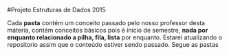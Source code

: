 #Projeto Estruturas de Dados 2015

Cada **pasta** contém um conceito passado pelo nosso professor desta máteria, contém conceitos básicos pois é ínicio de semestre, **nada por enquanto relacionado a pilha, fila, lista** por enquanto. 
Estarei atualizando o repositorio assim que o conteúdo estiver sendo passado.
Segue as pastas
